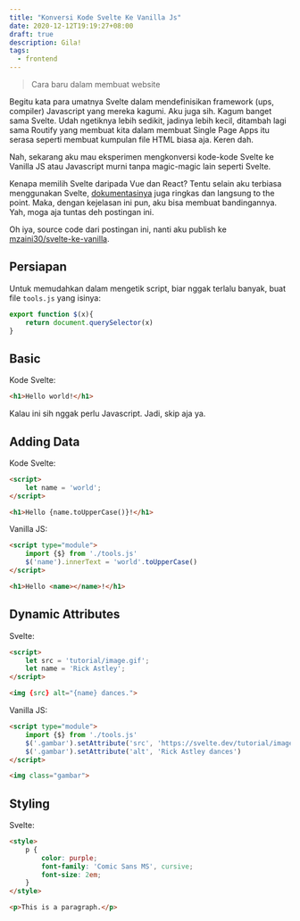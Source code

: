 ```yaml
---
title: "Konversi Kode Svelte Ke Vanilla Js"
date: 2020-12-12T19:19:27+08:00
draft: true
description: Gila! 
tags:
  - frontend
---
```


> Cara baru dalam membuat website

Begitu kata para umatnya Svelte dalam mendefinisikan framework (ups, compiler) Javascript yang mereka kagumi. Aku juga sih. Kagum banget sama Svelte. Udah ngetiknya lebih sedikit, jadinya lebih kecil, ditambah lagi sama Routify yang membuat kita dalam membuat Single Page Apps itu serasa seperti membuat kumpulan file HTML biasa aja. Keren dah.

Nah, sekarang aku mau eksperimen mengkonversi kode-kode Svelte ke Vanilla JS atau Javascript murni tanpa magic-magic lain seperti Svelte. 

Kenapa memilih Svelte daripada Vue dan React? Tentu selain aku terbiasa menggunakan Svelte, [dokumentasinya](https://svelte.dev/tutorial/basics) juga ringkas dan langsung to the point. Maka, dengan kejelasan ini pun, aku bisa membuat bandingannya. Yah, moga aja tuntas deh postingan ini.

Oh iya, source code dari postingan ini, nanti aku publish ke [mzaini30/svelte-ke-vanilla](https://github.com/mzaini30/svelte-ke-vanilla).

## Persiapan

Untuk memudahkan dalam mengetik script, biar nggak terlalu banyak, buat file `tools.js` yang isinya:

```javascript
export function $(x){
	return document.querySelector(x)
}
```

## Basic

Kode Svelte:

```html
<h1>Hello world!</h1>
```

Kalau ini sih nggak perlu Javascript. Jadi, skip aja ya.

## Adding Data

Kode Svelte:

```html
<script>
	let name = 'world';
</script>

<h1>Hello {name.toUpperCase()}!</h1>
```

Vanilla JS:

```html
<script type="module">
	import {$} from './tools.js'
	$('name').innerText = 'world'.toUpperCase()
</script>

<h1>Hello <name></name>!</h1>
```

## Dynamic Attributes

Svelte:

```html
<script>
	let src = 'tutorial/image.gif';
	let name = 'Rick Astley';
</script>

<img {src} alt="{name} dances.">
```

Vanilla JS:

```html
<script type="module">
	import {$} from './tools.js'
	$('.gambar').setAttribute('src', 'https://svelte.dev/tutorial/image.gif')
	$('.gambar').setAttribute('alt', 'Rick Astley dances')
</script>

<img class="gambar">
```

## Styling

Svelte:

```html
<style>
	p {
		color: purple;
		font-family: 'Comic Sans MS', cursive;
		font-size: 2em;
	}
</style>

<p>This is a paragraph.</p>
```